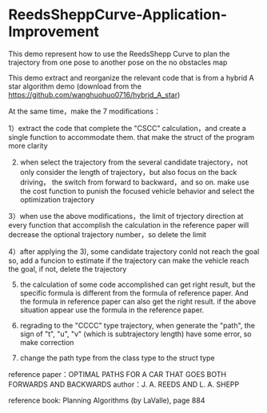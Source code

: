 # ReedsSheppCurve-Application-Improvement
This demo represent how to use the ReedsShepp Curve to plan the trajectory
from one pose to another pose on the no obstacles map

This demo extract and reorganize the relevant code that is from a hybrid
A star algorithm demo (download from the https://github.com/wanghuohuo0716/hybrid_A_star)

At the same time，make the 7 modifications：

1）extract the code that complete the "CSCC" calculation，and create a single
  function to accommodate them. that make the struct of the program more clarity

2) when select the trajectory from the several candidate trajectory，not only
   consider the length of trajectory，but also focus on the back driving，
   the switch from forward to backward，and so on. make use the cost function
   to punish the focused vehicle behavior and select the optimization trajectory

3）when use the above modifications，the limit of trjectory direction at every
   function that accomplish the calculation in the reference paper will decrease
   the optional trajectory number，so delete the limit

4）after applying the 3), some candidate trajectory conld not reach the goal
   so, add a funcion to estimate if the trajectory can make the vehicle
   reach the goal, if not, delete the trajectory

5) the calculation of some code accomplished can get right result, but the specific
   formula is different from the formula of reference paper. And the formula in
   reference paper can also get the right result. if the above situation appear
   use the formula in the reference paper.

6) regrading to the "CCCC" type trajectory, when generate the "path", the sign
   of "t", "u", "v" (which is subtrajectory length) have some error, so
   make correction

7) change the path type from the class type to the struct type

reference paper：OPTIMAL PATHS FOR A CAR THAT GOES BOTH FORWARDS AND BACKWARDS
author：J. A. REEDS AND L. A. SHEPP

reference book: Planning Algorithms (by LaValle), page 884
